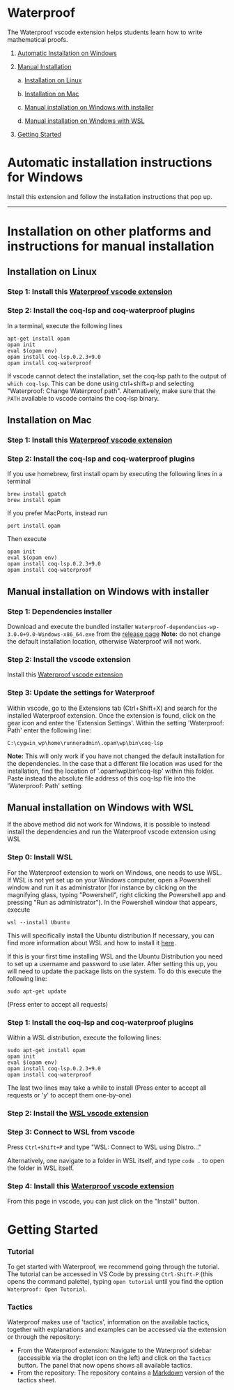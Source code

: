 # Waterproof

The Waterproof vscode extension helps students learn how to write mathematical proofs.

1. [Automatic Installation on Windows](#automatic-installation-instructions-for-windows)
2. [Manual Installation](#installation-on-other-platforms-and-instructions-for-manual-installation)

    a. [Installation on Linux](#installation-on-linux)

    b. [Installation on Mac](#installation-on-mac)

    c. [Manual installation on Windows with installer](#manual-installation-on-windows-with-installer)

    d. [Manual installation on Windows with WSL](#manual-installation-on-windows-with-wsl)
3. [Getting Started](#getting-started)

# Automatic installation instructions for Windows

Install this extension and follow the installation instructions that pop up.

---

# Installation on other platforms and instructions for manual installation

## Installation on Linux

### Step 1: Install this [Waterproof vscode extension](https://marketplace.visualstudio.com/items?itemName=waterproof-tue.waterproof)

### Step 2: Install the coq-lsp and coq-waterproof plugins

In a terminal, execute the following lines

```
apt-get install opam
opam init
eval $(opam env)
opam install coq-lsp.0.2.3+9.0
opam install coq-waterproof
```

If vscode cannot detect the installation, set the coq-lsp path to the output of `which coq-lsp`. This can be done
using ctrl+shift+p and selecting "Waterproof: Change Waterproof path".
Alternatively, make sure that the `PATH` available to vscode contains the coq-lsp binary.

## Installation on Mac

### Step 1: Install this [Waterproof vscode extension](https://marketplace.visualstudio.com/items?itemName=waterproof-tue.waterproof)

### Step 2: Install the coq-lsp and coq-waterproof plugins

If you use homebrew, first install opam by executing the following lines in a terminal

```
brew install gpatch
brew install opam
```

If you prefer MacPorts, instead run
```
port install opam
```

Then execute

```
opam init
eval $(opam env)
opam install coq-lsp.0.2.3+9.0
opam install coq-waterproof
```

## Manual installation on Windows with installer

### Step 1: Dependencies installer
Download and execute the bundled installer `Waterproof-dependencies-wp-3.0.0+9.0-Windows-x86_64.exe` from the [release page](https://github.com/impermeable/waterproof-dependencies-installer/releases/tag/v3.0.0%2B9.0)
**Note:** do not change the default installation location, otherwise Waterproof will not work.

### Step 2: Install the vscode extension
Install this [Waterproof vscode extension](https://marketplace.visualstudio.com/items?itemName=waterproof-tue.waterproof)

### Step 3: Update the settings for Waterproof
Within vscode, go to the Extensions tab (Ctrl+Shift+X) and search for the installed Waterproof extension. Once the extension is found, click on the gear icon and enter the 'Extension Settings'.
Within the setting 'Waterproof: Path' enter the following line:

```
C:\cygwin_wp\home\runneradmin\.opam\wp\bin\coq-lsp
```

**Note:** This will only work if you have not changed the default installation for the dependencies.
In the case that a different file location was used for the installation, find the location of '.opam\wp\bin\coq-lsp' within this folder. Paste instead the absolute file address of this coq-lsp file into the 'Waterproof: Path' setting.



## Manual installation on Windows with WSL

If the above method did not work for Windows, it is possible to instead install the dependencies and run the Waterproof vscode extension using WSL

### Step 0: Install WSL

For the Waterproof extension to work on Windows, one needs to use WSL. If WSL is not yet set up on your Windows computer, open a Powershell window and run it as administrator (for instance by clicking on the magnifying glass, typing "Powershell", right clicking the Powershell app and pressing "Run as administrator"). In the Powershell window that appears, execute

```
wsl --install Ubuntu
```

This will specifically install the Ubuntu distribution
If necessary, you can find more information about WSL and how to install it [here](https://learn.microsoft.com/en-us/windows/wsl/install).

If this is your first time installing WSL and the Ubuntu Distribution you need to set up a username and password to use later. After setting this up, you will need to update the package lists on the system. To do this execute the following line:

```
sudo apt-get update
```

(Press enter to accept all requests)

### Step 1: Install the coq-lsp and coq-waterproof plugins

Within a WSL distribution, execute the following lines:

```
sudo apt-get install opam
opam init
eval $(opam env)
opam install coq-lsp.0.2.3+9.0
opam install coq-waterproof
```

The last two lines may take a while to install
(Press enter to accept all requests or 'y' to accept them one-by-one)

### Step 2: Install the [WSL vscode extension](https://marketplace.visualstudio.com/items?itemName=ms-vscode-remote.remote-wsl)

### Step 3: Connect to WSL from vscode

Press `Ctrl+Shift+P` and type "WSL: Connect to WSL using Distro..."

Alternatively, one navigate to a folder in WSL itself, and type `code .` to open the folder in WSL itself.

### Step 4: Install this [Waterproof vscode extension](https://marketplace.visualstudio.com/items?itemName=waterproof-tue.waterproof)

From this page in vscode, you can just click on the "Install" button.

# Getting Started

### Tutorial
To get started with Waterproof, we recommend going through the tutorial. The tutorial can be accessed in VS Code by pressing `Ctrl-Shift-P` (this opens the command palette), typing `open tutorial` until you find the option `Waterproof: Open Tutorial`.

### Tactics
Waterproof makes use of 'tactics', information on the available tactics, together with explanations and examples can be accessed via the extension or through the repository:

* From the Waterproof extension: Navigate to the Waterproof sidebar (accessible via the droplet icon on the left) and click on the `Tactics` button. The panel that now opens shows all available tactics.
* From the repository: The repository contains a [Markdown](/docs/tactics-sheet.md) version of the tactics sheet.
